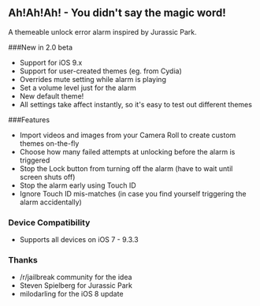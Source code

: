 ## Ah!Ah!Ah! - You didn't say the magic word!
A themeable unlock error alarm inspired by Jurassic Park.

###New in 2.0 beta
* Support for iOS 9.x
* Support for user-created themes (eg. from Cydia)
* Overrides mute setting while alarm is playing
* Set a volume level just for the alarm
* New default theme!
* All settings take affect instantly, so it's easy to test out different themes

###Features
* Import videos and images from your Camera Roll to create custom themes on-the-fly
* Choose how many failed attempts at unlocking before the alarm is triggered
* Stop the Lock button from turning off the alarm (have to wait until screen shuts off)
* Stop the alarm early using Touch ID
* Ignore Touch ID mis-matches (in case you find yourself triggering the alarm accidentally)

### Device Compatibility

* Supports all devices on iOS 7 - 9.3.3

### Thanks

* /r/jailbreak community for the idea
* Steven Spielberg for Jurassic Park
* milodarling for the iOS 8 update
